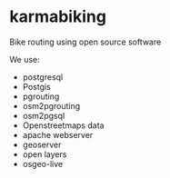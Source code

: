 # karmabiking
Bike routing using open source software

We use:

* postgresql
* Postgis
* pgrouting
* osm2pgrouting
* osm2pgsql
* Openstreetmaps data
* apache webserver
* geoserver 
* open layers
* osgeo-live
